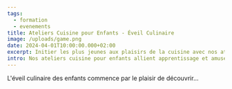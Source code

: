 ```yaml
---
tags:
  - formation
  - evenements
title: Ateliers Cuisine pour Enfants - Éveil Culinaire
image: /uploads/game.png
date: 2024-04-01T10:00:00.000+02:00
excerpt: Initier les plus jeunes aux plaisirs de la cuisine avec nos ateliers ludiques
intro: Nos ateliers cuisine pour enfants allient apprentissage et amusement pour éveiller les papilles des plus jeunes. Dans un cadre sécurisé et adapté, les enfants découvrent les bases culinaires tout en développant leur créativité et leur autonomie en cuisine.
---
```


L'éveil culinaire des enfants commence par le plaisir de découvrir...
